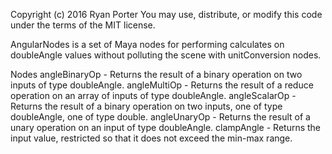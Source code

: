 Copyright (c) 2016 Ryan Porter
You may use, distribute, or modify this code under the terms of the MIT license.

AngularNodes is a set of Maya nodes for performing calculates on doubleAngle values without polluting the scene with unitConversion nodes.

Nodes
    angleBinaryOp - Returns the result of a binary operation on two inputs of type doubleAngle.
    angleMultiOp  - Returns the result of a reduce operation on an array of inputs of type doubleAngle.
    angleScalarOp - Returns the result of a binary operation on two inputs, one of type doubleAngle, one of type double.
    angleUnaryOp  - Returns the result of a unary operation on an input of type doubleAngle.
    clampAngle    - Returns the input value, restricted so that it does not exceed the min-max range.
